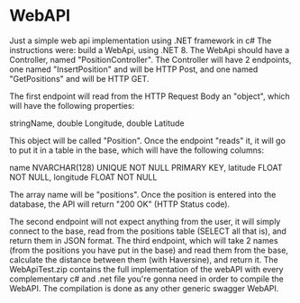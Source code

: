 # WebAPI
Just a simple web api implementation using .NET framework in c# 
The instructions were:
build a WebApi, using .NET 8. The WebApi should have a Controller, named "PositionController". The Controller will have 2 endpoints, one named "InsertPosition" and will be HTTP Post, and one named "GetPositions" and will be HTTP GET.

The first endpoint will read from the HTTP Request Body an "object", which will have the following properties:

stringName,
double Longitude,
double Latitude

This object will be called "Position". Once the endpoint "reads" it, it will go to put it in a table in the base, which  will have the following columns:

name NVARCHAR(128) UNIQUE NOT NULL PRIMARY KEY,
latitude FLOAT NOT NULL,
longitude FLOAT NOT NULL

The array name will be "positions". Once the position is entered into the database, the API will return "200 OK" (HTTP Status code).


The second endpoint will not expect anything from the user, it will simply connect to the base, read from the positions table (SELECT all that is), and return them in JSON format.
The third endpoint, which will take 2 names (from the positions you have put in the base) and read them from the base, calculate the distance between them (with Haversine), and return it.
The WebApiTest.zip contains the full implementation of the webAPI with every complementary c# and .net file you're gonna need in order to compile the WebAPI. The compilation is done as any other generic swagger WebAPI.
